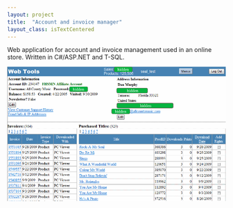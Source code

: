 ```yaml
---
layout: project
title:  "Account and invoice manager"
layout_class: isTextCentered
---
```


Web application for account and invoice management used in an online store. Written in C#/ASP.NET and T-SQL.

<img src='/image/projects/account_manager.png' alt='Account and invoice managemer' class='isMax100PercentWide hasBorderShade90'>